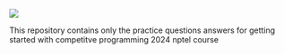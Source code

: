 ![](https://komarev.com/ghpvc/?username=piriya-dharshini&color=green)


This repository contains only the practice questions answers for getting started with competitve programming 2024 nptel course
